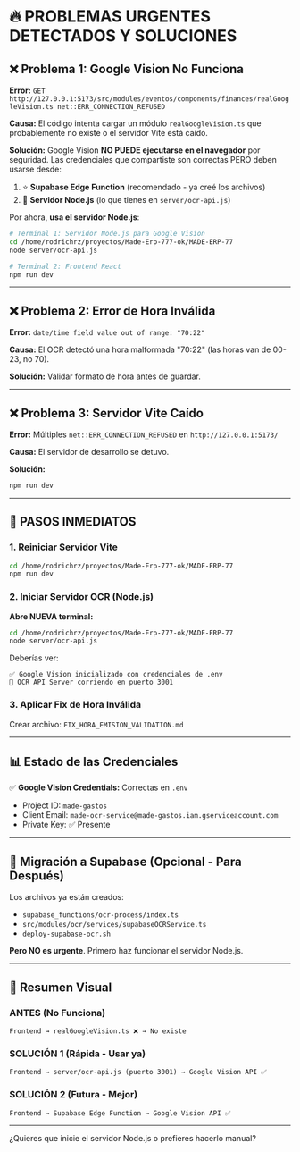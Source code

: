 # 🔥 PROBLEMAS URGENTES DETECTADOS Y SOLUCIONES

## ❌ Problema 1: Google Vision No Funciona
**Error:** `GET http://127.0.0.1:5173/src/modules/eventos/components/finances/realGoogleVision.ts net::ERR_CONNECTION_REFUSED`

**Causa:** El código intenta cargar un módulo `realGoogleVision.ts` que probablemente no existe o el servidor Vite está caído.

**Solución:** Google Vision **NO PUEDE ejecutarse en el navegador** por seguridad. Las credenciales que compartiste son correctas PERO deben usarse desde:
1. ⭐ **Supabase Edge Function** (recomendado - ya creé los archivos)
2. 🔴 **Servidor Node.js** (lo que tienes en `server/ocr-api.js`)

Por ahora, **usa el servidor Node.js**:

```bash
# Terminal 1: Servidor Node.js para Google Vision
cd /home/rodrichrz/proyectos/Made-Erp-777-ok/MADE-ERP-77
node server/ocr-api.js

# Terminal 2: Frontend React
npm run dev
```

---

## ❌ Problema 2: Error de Hora Inválida
**Error:** `date/time field value out of range: "70:22"`

**Causa:** El OCR detectó una hora malformada "70:22" (las horas van de 00-23, no 70).

**Solución:** Validar formato de hora antes de guardar.

---

## ❌ Problema 3: Servidor Vite Caído
**Error:** Múltiples `net::ERR_CONNECTION_REFUSED` en `http://127.0.0.1:5173/`

**Causa:** El servidor de desarrollo se detuvo.

**Solución:**
```bash
npm run dev
```

---

## 🚀 PASOS INMEDIATOS

### 1. Reiniciar Servidor Vite
```bash
cd /home/rodrichrz/proyectos/Made-Erp-777-ok/MADE-ERP-77
npm run dev
```

### 2. Iniciar Servidor OCR (Node.js)
**Abre NUEVA terminal:**
```bash
cd /home/rodrichrz/proyectos/Made-Erp-777-ok/MADE-ERP-77
node server/ocr-api.js
```

Deberías ver:
```
✅ Google Vision inicializado con credenciales de .env
🚀 OCR API Server corriendo en puerto 3001
```

### 3. Aplicar Fix de Hora Inválida

Crear archivo: `FIX_HORA_EMISION_VALIDATION.md`

---

## 📊 Estado de las Credenciales

✅ **Google Vision Credentials:** Correctas en `.env`
- Project ID: `made-gastos`
- Client Email: `made-ocr-service@made-gastos.iam.gserviceaccount.com`
- Private Key: ✅ Presente

---

## 🔄 Migración a Supabase (Opcional - Para Después)

Los archivos ya están creados:
- `supabase_functions/ocr-process/index.ts`
- `src/modules/ocr/services/supabaseOCRService.ts`
- `deploy-supabase-ocr.sh`

**Pero NO es urgente**. Primero haz funcionar el servidor Node.js.

---

## 📝 Resumen Visual

### ANTES (No Funciona)
```
Frontend → realGoogleVision.ts ❌ → No existe
```

### SOLUCIÓN 1 (Rápida - Usar ya)
```
Frontend → server/ocr-api.js (puerto 3001) → Google Vision API ✅
```

### SOLUCIÓN 2 (Futura - Mejor)
```
Frontend → Supabase Edge Function → Google Vision API ✅
```

---

¿Quieres que inicie el servidor Node.js o prefieres hacerlo manual?
